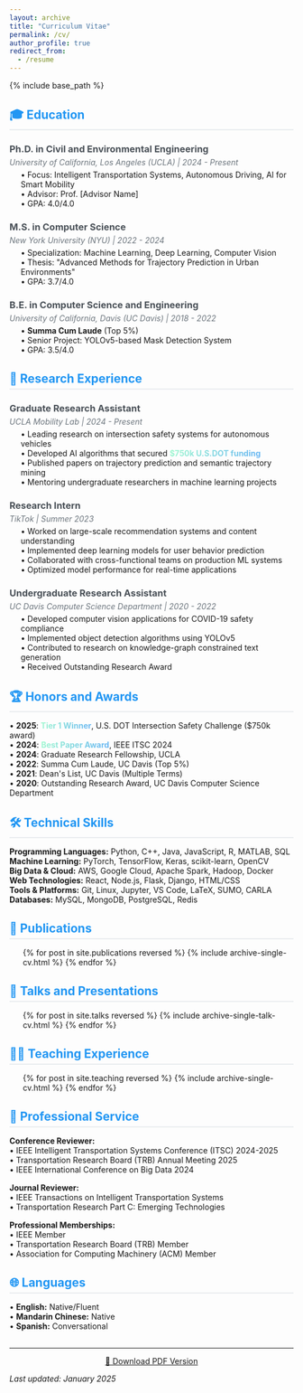 ```yaml
---
layout: archive
title: "Curriculum Vitae"
permalink: /cv/
author_profile: true
redirect_from:
  - /resume
---
```


<style>
.cv-section {
  margin-bottom: 30px;
}
.cv-section h2 {
  color: #2196F3;
  border-bottom: 2px solid #e9ecef;
  padding-bottom: 5px;
  margin-bottom: 15px;
}
.cv-item {
  margin-bottom: 15px;
}
.cv-item h3 {
  margin-bottom: 5px;
  color: #495057;
}
.cv-meta {
  color: #6c757d;
  font-style: italic;
  margin-bottom: 5px;
}
.cv-description {
  margin-left: 20px;
}
.award-highlight {
  background: linear-gradient(120deg, #a2facf 0%, #64b3f4 100%);
  background-clip: text;
  -webkit-background-clip: text;
  -webkit-text-fill-color: transparent;
  font-weight: bold;
}
</style>

{% include base_path %}

<div class="cv-section">
<h2>🎓 Education</h2>

<div class="cv-item">
<h3>Ph.D. in Civil and Environmental Engineering</h3>
<div class="cv-meta">University of California, Los Angeles (UCLA) | 2024 - Present</div>
<div class="cv-description">
• Focus: Intelligent Transportation Systems, Autonomous Driving, AI for Smart Mobility<br>
• Advisor: Prof. [Advisor Name]<br>
• GPA: 4.0/4.0
</div>
</div>

<div class="cv-item">
<h3>M.S. in Computer Science</h3>
<div class="cv-meta">New York University (NYU) | 2022 - 2024</div>
<div class="cv-description">
• Specialization: Machine Learning, Deep Learning, Computer Vision<br>
• Thesis: "Advanced Methods for Trajectory Prediction in Urban Environments"<br>
• GPA: 3.7/4.0
</div>
</div>

<div class="cv-item">
<h3>B.E. in Computer Science and Engineering</h3>
<div class="cv-meta">University of California, Davis (UC Davis) | 2018 - 2022</div>
<div class="cv-description">
• <strong>Summa Cum Laude</strong> (Top 5%)<br>
• Senior Project: YOLOv5-based Mask Detection System<br>
• GPA: 3.5/4.0
</div>
</div>
</div>

<div class="cv-section">
<h2>💼 Research Experience</h2>

<div class="cv-item">
<h3>Graduate Research Assistant</h3>
<div class="cv-meta">UCLA Mobility Lab | 2024 - Present</div>
<div class="cv-description">
• Leading research on intersection safety systems for autonomous vehicles<br>
• Developed AI algorithms that secured <span class="award-highlight">$750k U.S.DOT funding</span><br>
• Published papers on trajectory prediction and semantic trajectory mining<br>
• Mentoring undergraduate researchers in machine learning projects
</div>
</div>

<div class="cv-item">
<h3>Research Intern</h3>
<div class="cv-meta">TikTok | Summer 2023</div>
<div class="cv-description">
• Worked on large-scale recommendation systems and content understanding<br>
• Implemented deep learning models for user behavior prediction<br>
• Collaborated with cross-functional teams on production ML systems<br>
• Optimized model performance for real-time applications
</div>
</div>

<div class="cv-item">
<h3>Undergraduate Research Assistant</h3>
<div class="cv-meta">UC Davis Computer Science Department | 2020 - 2022</div>
<div class="cv-description">
• Developed computer vision applications for COVID-19 safety compliance<br>
• Implemented object detection algorithms using YOLOv5<br>
• Contributed to research on knowledge-graph constrained text generation<br>
• Received Outstanding Research Award
</div>
</div>
</div>

<div class="cv-section">
<h2>🏆 Honors and Awards</h2>

<div class="cv-item">
• <strong>2025</strong>: <span class="award-highlight">Tier 1 Winner</span>, U.S. DOT Intersection Safety Challenge ($750k award)<br>
• <strong>2024</strong>: <span class="award-highlight">Best Paper Award</span>, IEEE ITSC 2024<br>
• <strong>2024</strong>: Graduate Research Fellowship, UCLA<br>
• <strong>2022</strong>: Summa Cum Laude, UC Davis (Top 5%)<br>
• <strong>2021</strong>: Dean's List, UC Davis (Multiple Terms)<br>
• <strong>2020</strong>: Outstanding Research Award, UC Davis Computer Science Department
</div>
</div>

<div class="cv-section">
<h2>🛠️ Technical Skills</h2>

<div class="cv-item">
<strong>Programming Languages:</strong> Python, C++, Java, JavaScript, R, MATLAB, SQL<br>
<strong>Machine Learning:</strong> PyTorch, TensorFlow, Keras, scikit-learn, OpenCV<br>
<strong>Big Data & Cloud:</strong> AWS, Google Cloud, Apache Spark, Hadoop, Docker<br>
<strong>Web Technologies:</strong> React, Node.js, Flask, Django, HTML/CSS<br>
<strong>Tools & Platforms:</strong> Git, Linux, Jupyter, VS Code, LaTeX, SUMO, CARLA<br>
<strong>Databases:</strong> MySQL, MongoDB, PostgreSQL, Redis
</div>
</div>

<div class="cv-section">
<h2>📝 Publications</h2>
<ul>{% for post in site.publications reversed %}
  {% include archive-single-cv.html %}
{% endfor %}</ul>
</div>

<div class="cv-section">
<h2>🎤 Talks and Presentations</h2>
<ul>{% for post in site.talks reversed %}
  {% include archive-single-talk-cv.html  %}
{% endfor %}</ul>
</div>

<div class="cv-section">
<h2>👨‍🏫 Teaching Experience</h2>
<ul>{% for post in site.teaching reversed %}
  {% include archive-single-cv.html %}
{% endfor %}</ul>
</div>

<div class="cv-section">
<h2>🤝 Professional Service</h2>

<div class="cv-item">
<strong>Conference Reviewer:</strong><br>
• IEEE Intelligent Transportation Systems Conference (ITSC) 2024-2025<br>
• Transportation Research Board (TRB) Annual Meeting 2025<br>
• IEEE International Conference on Big Data 2024
</div>

<div class="cv-item">
<strong>Journal Reviewer:</strong><br>
• IEEE Transactions on Intelligent Transportation Systems<br>
• Transportation Research Part C: Emerging Technologies
</div>

<div class="cv-item">
<strong>Professional Memberships:</strong><br>
• IEEE Member<br>
• Transportation Research Board (TRB) Member<br>
• Association for Computing Machinery (ACM) Member
</div>
</div>

<div class="cv-section">
<h2>🌐 Languages</h2>
<div class="cv-item">
• <strong>English:</strong> Native/Fluent<br>
• <strong>Mandarin Chinese:</strong> Native<br>
• <strong>Spanish:</strong> Conversational
</div>
</div>

---

<center>
<a href="/files/YifanLiu_CV.pdf" target="_blank">📄 Download PDF Version</a>
</center>

*Last updated: January 2025*

